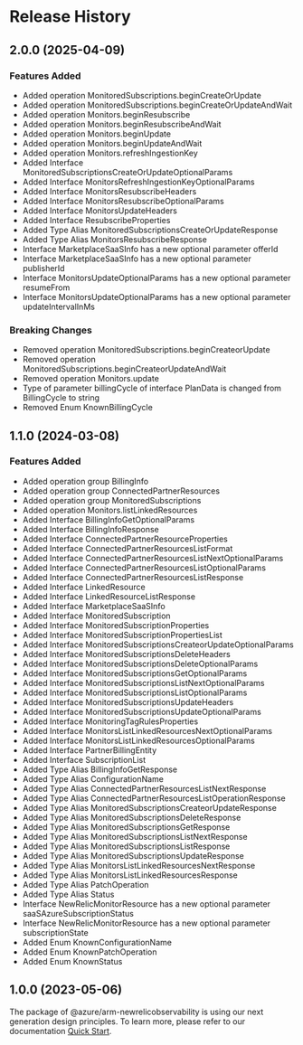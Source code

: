 # Release History
    
## 2.0.0 (2025-04-09)
    
### Features Added

  - Added operation MonitoredSubscriptions.beginCreateOrUpdate
  - Added operation MonitoredSubscriptions.beginCreateOrUpdateAndWait
  - Added operation Monitors.beginResubscribe
  - Added operation Monitors.beginResubscribeAndWait
  - Added operation Monitors.beginUpdate
  - Added operation Monitors.beginUpdateAndWait
  - Added operation Monitors.refreshIngestionKey
  - Added Interface MonitoredSubscriptionsCreateOrUpdateOptionalParams
  - Added Interface MonitorsRefreshIngestionKeyOptionalParams
  - Added Interface MonitorsResubscribeHeaders
  - Added Interface MonitorsResubscribeOptionalParams
  - Added Interface MonitorsUpdateHeaders
  - Added Interface ResubscribeProperties
  - Added Type Alias MonitoredSubscriptionsCreateOrUpdateResponse
  - Added Type Alias MonitorsResubscribeResponse
  - Interface MarketplaceSaaSInfo has a new optional parameter offerId
  - Interface MarketplaceSaaSInfo has a new optional parameter publisherId
  - Interface MonitorsUpdateOptionalParams has a new optional parameter resumeFrom
  - Interface MonitorsUpdateOptionalParams has a new optional parameter updateIntervalInMs

### Breaking Changes

  - Removed operation MonitoredSubscriptions.beginCreateorUpdate
  - Removed operation MonitoredSubscriptions.beginCreateorUpdateAndWait
  - Removed operation Monitors.update
  - Type of parameter billingCycle of interface PlanData is changed from BillingCycle to string
  - Removed Enum KnownBillingCycle
    
    
## 1.1.0 (2024-03-08)
    
### Features Added

  - Added operation group BillingInfo
  - Added operation group ConnectedPartnerResources
  - Added operation group MonitoredSubscriptions
  - Added operation Monitors.listLinkedResources
  - Added Interface BillingInfoGetOptionalParams
  - Added Interface BillingInfoResponse
  - Added Interface ConnectedPartnerResourceProperties
  - Added Interface ConnectedPartnerResourcesListFormat
  - Added Interface ConnectedPartnerResourcesListNextOptionalParams
  - Added Interface ConnectedPartnerResourcesListOptionalParams
  - Added Interface ConnectedPartnerResourcesListResponse
  - Added Interface LinkedResource
  - Added Interface LinkedResourceListResponse
  - Added Interface MarketplaceSaaSInfo
  - Added Interface MonitoredSubscription
  - Added Interface MonitoredSubscriptionProperties
  - Added Interface MonitoredSubscriptionPropertiesList
  - Added Interface MonitoredSubscriptionsCreateorUpdateOptionalParams
  - Added Interface MonitoredSubscriptionsDeleteHeaders
  - Added Interface MonitoredSubscriptionsDeleteOptionalParams
  - Added Interface MonitoredSubscriptionsGetOptionalParams
  - Added Interface MonitoredSubscriptionsListNextOptionalParams
  - Added Interface MonitoredSubscriptionsListOptionalParams
  - Added Interface MonitoredSubscriptionsUpdateHeaders
  - Added Interface MonitoredSubscriptionsUpdateOptionalParams
  - Added Interface MonitoringTagRulesProperties
  - Added Interface MonitorsListLinkedResourcesNextOptionalParams
  - Added Interface MonitorsListLinkedResourcesOptionalParams
  - Added Interface PartnerBillingEntity
  - Added Interface SubscriptionList
  - Added Type Alias BillingInfoGetResponse
  - Added Type Alias ConfigurationName
  - Added Type Alias ConnectedPartnerResourcesListNextResponse
  - Added Type Alias ConnectedPartnerResourcesListOperationResponse
  - Added Type Alias MonitoredSubscriptionsCreateorUpdateResponse
  - Added Type Alias MonitoredSubscriptionsDeleteResponse
  - Added Type Alias MonitoredSubscriptionsGetResponse
  - Added Type Alias MonitoredSubscriptionsListNextResponse
  - Added Type Alias MonitoredSubscriptionsListResponse
  - Added Type Alias MonitoredSubscriptionsUpdateResponse
  - Added Type Alias MonitorsListLinkedResourcesNextResponse
  - Added Type Alias MonitorsListLinkedResourcesResponse
  - Added Type Alias PatchOperation
  - Added Type Alias Status
  - Interface NewRelicMonitorResource has a new optional parameter saaSAzureSubscriptionStatus
  - Interface NewRelicMonitorResource has a new optional parameter subscriptionState
  - Added Enum KnownConfigurationName
  - Added Enum KnownPatchOperation
  - Added Enum KnownStatus
    
    
## 1.0.0 (2023-05-06)

The package of @azure/arm-newrelicobservability is using our next generation design principles. To learn more, please refer to our documentation [Quick Start](https://aka.ms/azsdk/js/mgmt/quickstart ).
